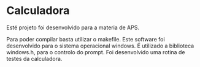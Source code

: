 # Calculadora

Esté projeto foi desenvolvido para a materia de APS.

Para poder compilar basta utilizar o makefile.
Este software foi desenvolvido para o sistema operacional windows.
É utilizado a biblioteca windows.h, para o controlo do prompt.
Foi desenvolvido uma rotina de testes da calculadora.
